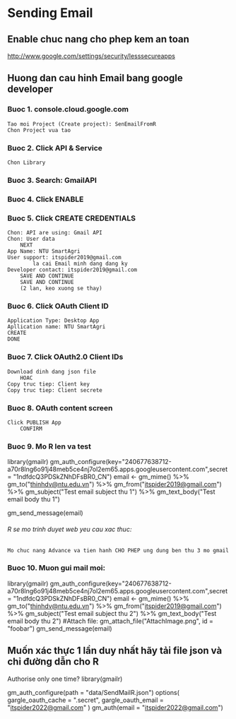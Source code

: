 # Sending Email

## Enable chuc nang cho phep kem an toan
http://www.google.com/settings/security/lesssecureapps

## Huong dan cau hinh Email bang google developer
### Buoc 1. console.cloud.google.com
	Tao moi Project (Create project): SenEmailFromR
	Chon Project vua tao
### Buoc 2. Click API & Service
	Chon Library
### Buoc 3. Search: GmailAPI
### Buoc 4. Click ENABLE
### Buoc 5. Click CREATE CREDENTIALS
	Chon: API are using: Gmail API
	Chon: User data
		NEXT
	App Name: NTU SmartAgri
	User support: itspider2019@gmail.com
			la cai Email minh dang dang ky
	Developer contact: itspider2019@gmail.com
		SAVE AND CONTINUE
		SAVE AND CONTINUE
		(2 lan, keo xuong se thay)
### Buoc 6. Click OAuth Client ID
	Application Type: Desktop App
	Apllication name: NTU SmartAgri
	CREATE
	DONE
### Buoc 7. Click OAuth2.0 Client IDs
	Download dinh dang json file
		HOAC
	Copy truc tiep: Client key
	Copy truc tiep: Client secrete
### Buoc 8. OAuth content screen
	Click PUBLISH App
		CONFIRM
### Buoc 9. Mo R len va test
library(gmailr)
gm_auth_configure(key="240677638712-a70r8lng6o91j48meb5ce4nj7ol2em65.apps.googleusercontent.com",secret = "1ndfdcQ3PDSkZNhDFsBR0_CN")
email <- gm_mime() %>%
    gm_to("thinhdv@ntu.edu.vn") %>%
    gm_from("itspider2019@gmail.com") %>%
    gm_subject("Test email subject thu 1") %>%
    gm_text_body("Test email body thu 1")

gm_send_message(email)

###### R se mo trinh duyet web yeu cau xac thuc:
	Mo chuc nang Advance va tien hanh CHO PHEP ung dung ben thu 3 mo gmail

### Buoc 10. Muon gui mail moi:
library(gmailr)
gm_auth_configure(key="240677638712-a70r8lng6o91j48meb5ce4nj7ol2em65.apps.googleusercontent.com",secret = "1ndfdcQ3PDSkZNhDFsBR0_CN")
email <- gm_mime() %>%
    gm_to("thinhdv@ntu.edu.vn") %>%
    gm_from("itspider2019@gmail.com") %>%
    gm_subject("Test email subject thu 2") %>%
    gm_text_body("Test email body thu 2")
#Attach file: gm_attach_file("AttachImage.png", id = "foobar")
gm_send_message(email)

## Muốn xác thực 1 lần duy nhất hãy tải file json và chỉ đường dẫn cho R
Authorise only one time?
library(gmailr)

gm_auth_configure(path  = "data/SendMailR.json")
options(
  gargle_oauth_cache = ".secret",
  gargle_oauth_email = "itspider2022@gmail.com"
)
gm_auth(email = "itspider2022@gmail.com")
